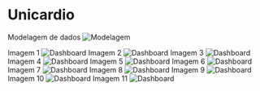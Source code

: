 # Unicardio
Modelagem de dados
![Modelagem](https://github.com/Montfel/UniCardio/blob/main/docs/Modelagem_Laudo.png)

Imagem 1
![Dashboard](https://github.com/Montfel/UniCardio/blob/8c74ffd1a9f4e6540125e0e973b9f5deb8646c04/docs/lab.%20Eng/Web%201920%20%E2%80%93%201.png)
Imagem 2
![Dashboard](https://github.com/Montfel/UniCardio/blob/main/docs/lab.%20Eng/Web%201920%20%E2%80%93%2010.png)
Imagem 3
![Dashboard](https://github.com/Montfel/UniCardio/blob/main/docs/lab.%20Eng/Web%201920%20%E2%80%93%2011.png)
Imagem 4
![Dashboard](https://github.com/Montfel/UniCardio/blob/main/docs/lab.%20Eng/Web%201920%20%E2%80%93%202.png)
Imagem 5
![Dashboard](https://github.com/Montfel/UniCardio/blob/main/docs/lab.%20Eng/Web%201920%20%E2%80%93%203.png)
Imagem 6
![Dashboard](https://github.com/Montfel/UniCardio/blob/main/docs/lab.%20Eng/Web%201920%20%E2%80%93%204.png)
Imagem 7
![Dashboard](https://github.com/Montfel/UniCardio/blob/main/docs/lab.%20Eng/Web%201920%20%E2%80%93%205.png)
Imagem 8
![Dashboard](https://github.com/Montfel/UniCardio/blob/main/docs/lab.%20Eng/Web%201920%20%E2%80%93%206.png)
Imagem 9
![Dashboard](https://github.com/Montfel/UniCardio/blob/main/docs/lab.%20Eng/Web%201920%20%E2%80%93%207.png)
Imagem 10
![Dashboard](https://github.com/Montfel/UniCardio/blob/main/docs/lab.%20Eng/Web%201920%20%E2%80%93%208.png)
Imagem 11
![Dashboard](https://github.com/Montfel/UniCardio/blob/main/docs/lab.%20Eng/Web%201920%20%E2%80%93%209.png)
